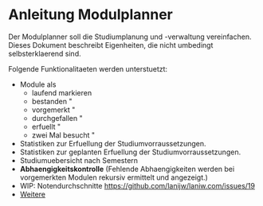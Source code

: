 # Anleitung Modulplanner

Der Modulplanner soll die Studiumplanung und -verwaltung vereinfachen. Dieses Dokument beschreibt Eigenheiten, die nicht umbedingt selbsterklaerend sind.

Folgende Funktionalitaeten werden unterstuetzt:

* Module als
  * laufend markieren
  * bestanden "
  * vorgemerkt "
  * durchgefallen "
  * erfuellt "
  * zwei Mal besucht "
* Statistiken zur Erfuellung der Studiumvorraussetzungen.
* Statistiken zur geplanten Erfuellung der Studiumvorraussetzungen.
* Studiumuebersicht nach Semestern
* **Abhaengigkeitskontrolle** (Fehlende Abhaengigkeiten werden bei vorgemerkten Modulen rekursiv ermittelt und angezeigt.)
* WIP: Notendurchschnitte https://github.com/lanijw/laniw.com/issues/19
* [Weitere](https://github.com/lanijw/laniw.com/issues)